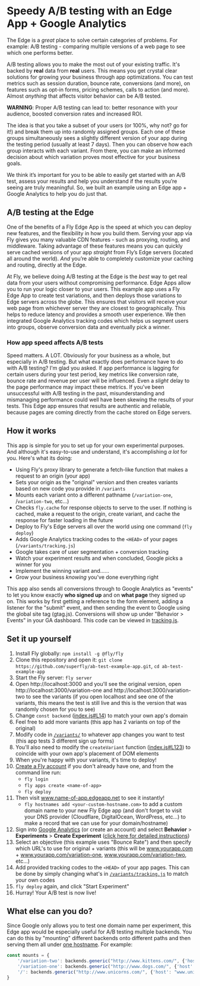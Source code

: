 # Speedy A/B testing with an Edge App + Google Analytics

The Edge is a *great* place to solve certain categories of problems. For example: A/B testing - comparing multiple versions of a web page to see which one performs better.

A/B testing allows you to make the most out of your existing traffic. It's backed by **real** data from **real** users. This means you get crystal clear solutions for growing your business through app optimizations. You can test metrics such as session duration, bounce rate, conversions (and more), on features such as opt-in forms, pricing schemes, calls to action (and more). Almost *anything* that affects visitor behavior can be A/B tested. 

**WARNING**: Proper A/B testing can lead to: better resonance with your audience, boosted conversion rates and increased ROI.

The idea is that you take a subset of your users (or 100%, why not? go for it!) and break them up into randomly assigned groups. Each one of these groups simultaneously sees a slightly different version of your app during the testing period (usually at least 7 days). Then you can observe how each group interacts with each variant. From there, you can make an informed decision about which variation proves most effective for your business goals.

We think it’s important for you to be able to easily get started with an A/B test, assess your results and help you understand if the results you’re seeing are truly meaningful. So, we built an example using an Edge app + Google Analytics to help you do just that.

## A/B testing at the Edge

One of the benefits of a Fly Edge App is the speed at which you can deploy new features, and the flexibility in how you build them. Serving your app via Fly gives you many valuable CDN features - such as proxying, routing, and middleware. Taking advantage of these features means you can quickly serve cached versions of your app *straight* from Fly’s Edge servers (located all around the world). *And* you’re able to completely customize your caching and routing, directly at the Edge.

At Fly, we believe doing A/B testing at the Edge is the *best* way to get real data from your users without compromising performance. Edge Apps allow you to run your logic closer to your users. This example app uses a Fly Edge App to create test variations, and then deploys those variations to Edge servers across the globe. This ensures that visitors will receive your web page from whichever server they are closest to geographically. This helps to reduce latency and provides a smooth user experience. We then integrated Google Analytics tracking codes which helps us segment users into groups, observe conversion data and eventually pick a winner.

### How app speed affects A/B tests

Speed matters. A LOT. Obviously for your business as a whole, but especially in A/B testing. But what exactly does performance have to do with A/B testing? I'm glad you asked. If app performance is lagging for certain users during your test period, key metrics like conversion rate, bounce rate and revenue per user will be influenced. Even a *slight* delay to the page performance may impact these metrics. If you've been unsuccessful with A/B testing in the past, misunderstanding and mismanaging performance could well have been skewing the results of your tests. This Edge app ensures that results are authentic and reliable, because pages are coming directly from the cache stored on Edge servers.

## How it works

This app is simple for you to set up for your own experimental purposes. And although it's easy-to-use and understand, it's accomplishing *a lot* for you. Here's what its doing:

* Using Fly's proxy library to generate a fetch-like function that makes a request to an origin (your app)
* Sets your origin as the "original" version and then creates variants based on new code you provide in `/variants`
* Mounts each variant onto a different pathname (`/variation-one`, /`variation-two`, etc...)
* Checks `fly.cache` for response objects to serve to the user. If nothing is cached, make a request to the origin, create variant, and cache the response for faster loading in the future
* Deploy to Fly's Edge servers all over the world using one command (`fly deploy`)
* Adds Google Analytics tracking codes to the `<HEAD>` of your pages (`/variants/tracking.js`)
* Google takes care of user segmentation + conversion tracking
* Watch your experiment results and when concluded, Google picks a winner for you
* Implement the winning variant and......
* Grow your business *knowing* you've done everything right

This app also sends all conversions through to Google Analytics as "events" to let you know exactly **who signed up** and on **what page** they signed up on. This works by first getting a reference to the form element, adding a listener for the "submit" event, and then sending the event to Google using the global site tag (gtag.js). Conversions will show up under "Behavior > Events" in your GA dashboard. This code can be viewed in [tracking.js](https://github.com/superfly/ab-test-example-app/blob/master/variants/tracking.js#L59-L64).

## Set it up yourself

1. Install Fly globally: `npm install -g @fly/fly`
2. Clone this repository and open it: `git clone https://github.com/superfly/ab-test-example-app.git`, `cd ab-test-example-app`
3. Start the Fly server: `fly server`
4. Open http://localhost:3000 and you'll see the original version, open http://localhost:3000/variation-one and http://localhost:3000/variation-two to see the variants (if you open localhost and see one of the variants, this means the test is still live and this is the version that was randomly chosen for you to see)
5. Change `const backend` ([index.js#L14](https://github.com/superfly/ab-test-example-app/blob/master/index.js#L14)) to match your own app's domain
6. Feel free to add more variants (this app has 2 variants on top of the original)
7. Modify code in [`/variants/`](https://github.com/superfly/ab-test-example-app/tree/master/variants) to whatever app changes you want to test (this app tests 3 different sign up forms)
8. You'll also need to modify the `createVariant` function ([index.js#L123](https://github.com/superfly/ab-test-example-app/blob/master/index.js#L123)) to coincide with your own app's placement of DOM elements
9. When you're happy with your variants, it's time to deploy!
10. [Create a Fly account](https://fly.io/app/sign-up) if you don't already have one, and from the command line run:
	* `fly login`
	* `fly apps create <name-of-app>`
	* `fly deploy`
11. Then visit www.name-of-app.edgeapp.net to see it instantly!
	* `fly hostnames add <your-custom-hostname.com>` to add a custom domain name to your new Fly Edge app (and don't forget to visit your DNS provider (Cloudflare, DigitalOcean, WordPress, etc...) to make a record that we can use for your domain/hostname)
12. Sign into [Google Analytics](https://analytics.google.com/analytics/web/) (or create an account) and select **Behavior** > **Experiments** > **Create Experiment** ([click here for detailed instructions](https://support.google.com/analytics/answer/1745216?hl=en&ref_topic=1745208))
13. Select an objective (this example uses "Bounce Rate") and then specify which URL's to use for original + variants (this will be www.yourapp.com + www.yourapp.com/variation-one, www.yourapp.com/variation-two, etc...)
14. Add provided tracking codes to the `<HEAD>` of your app pages. This can be done by simply changing what's in [`/variants/tracking.js`](https://github.com/superfly/ab-test-example-app/blob/master/variants/tracking.js) to match your own codes
15. `fly deploy` again, and click "Start Experiment"
16. Hurray! Your A/B test is now live!

## What else can you do?

Since Google only allows you to test one domain name per experiment, this Edge app would be especially useful for A/B testing multiple backends. You can do this by "mounting" different backends onto different paths and then serving them all under [one hostname](https://fly.io/articles/one-hostname-to-rule-them-all-updated-version/). For example:

```javascript
const mounts = {
	'/variation-two': backends.generic("http://www.kittens.com/", {'host': "www.kittens.com"}),
	'/variation-one': backends.generic("http://www.dogs.com/", {'host': "www.dogs.com"}),
	'/': backends.generic("http://www.unicorns.com/", {'host': "www.unicorns.com"})
}
```